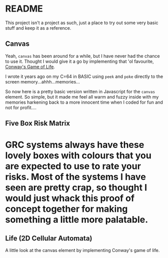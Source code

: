 README
======

This project isn't a project as such, just a place to try out some
very basic stuff and keep it as a reference.

Canvas
------
Yeah, `canvas` has been around for a while, but I have never had the
chance to use it. Thought I would give it a go by implementing that
'ol favourite, [Conway's Game of
Life](http://en.wikipedia.org/wiki/Conway's_Game_of_Life).

I wrote it years ago on my C=64 in BASIC using `peek` and `poke`
directly to the screen memory...ahhh...memories...

So now here is a pretty basic version written in Javascript for the
`canvas` element. So simple, but it made me feel all warm and fuzzy
inside with my memories harkening back to a more innocent time when I
coded for fun and not for profit....

Five Box Risk Matrix
--------------------
GRC systems always have these lovely boxes with colours that you
are expected to use to rate your risks. Most of the systems I have
seen are pretty crap, so thought I would just whack this proof of
concept together for making something a little more palatable.
=======

Life (2D Cellular Automata)
---------------------------
A little look at the canvas element by implementing Conway's game of life.
